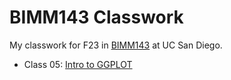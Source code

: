 # BIMM143 Classwork

My classwork for F23 in [BIMM143](https://bioboot.github.io/bimm143_F23/) at UC San Diego.

- Class 05: [Intro to GGPLOT](https://github.com/nickilicious/bimm143/blob/main/Lab5/Lab5.md)
